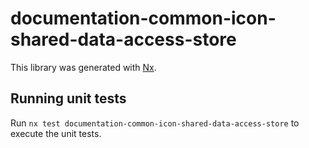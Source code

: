 # documentation-common-icon-shared-data-access-store

This library was generated with [Nx](https://nx.dev).

## Running unit tests

Run `nx test documentation-common-icon-shared-data-access-store` to execute the unit tests.
